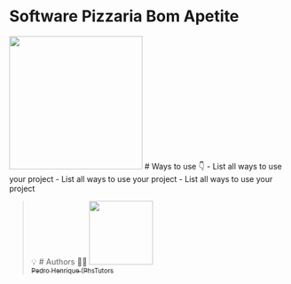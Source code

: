 # Software Pizzaria Bom Apetite
<img height="240" src="https://i.imgur.com/jHd6l8y.png"> 
# Ways to use 👇  
- List all ways to use your project
- List all ways to use your project
- List all ways to use your project

> 💡 # Authors 👨‍💻  [<img src="https://avatars.githubusercontent.com/u/62365429?s=96&v=4" width=115><br><sub>Pedro Henrique (PhsTutors</sub>](https://github.com/phstutors)  

